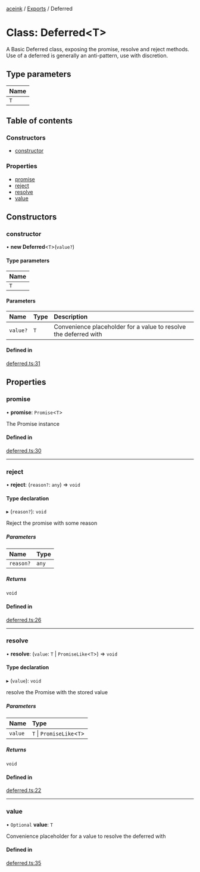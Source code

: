 [aceink](../README.md) / [Exports](../modules.md) / Deferred

# Class: Deferred<T\>

A Basic Deferred class, exposing the promise, resolve and reject methods.
Use of a deferred is generally an anti-pattern, use with discretion.

## Type parameters

| Name |
| :------ |
| `T` |

## Table of contents

### Constructors

- [constructor](Deferred.md#constructor)

### Properties

- [promise](Deferred.md#promise)
- [reject](Deferred.md#reject)
- [resolve](Deferred.md#resolve)
- [value](Deferred.md#value)

## Constructors

### constructor

• **new Deferred**<`T`\>(`value?`)

#### Type parameters

| Name |
| :------ |
| `T` |

#### Parameters

| Name | Type | Description |
| :------ | :------ | :------ |
| `value?` | `T` | Convenience placeholder for a value to resolve the deferred with |

#### Defined in

[deferred.ts:31](https://github.com/calebboyd/aceink/blob/77a10f9/src/deferred.ts#L31)

## Properties

### promise

• **promise**: `Promise`<`T`\>

The Promise instance

#### Defined in

[deferred.ts:30](https://github.com/calebboyd/aceink/blob/77a10f9/src/deferred.ts#L30)

___

### reject

• **reject**: (`reason?`: `any`) => `void`

#### Type declaration

▸ (`reason?`): `void`

Reject the promise with some reason

##### Parameters

| Name | Type |
| :------ | :------ |
| `reason?` | `any` |

##### Returns

`void`

#### Defined in

[deferred.ts:26](https://github.com/calebboyd/aceink/blob/77a10f9/src/deferred.ts#L26)

___

### resolve

• **resolve**: (`value`: `T` \| `PromiseLike`<`T`\>) => `void`

#### Type declaration

▸ (`value`): `void`

resolve the Promise with the stored value

##### Parameters

| Name | Type |
| :------ | :------ |
| `value` | `T` \| `PromiseLike`<`T`\> |

##### Returns

`void`

#### Defined in

[deferred.ts:22](https://github.com/calebboyd/aceink/blob/77a10f9/src/deferred.ts#L22)

___

### value

• `Optional` **value**: `T`

Convenience placeholder for a value to resolve the deferred with

#### Defined in

[deferred.ts:35](https://github.com/calebboyd/aceink/blob/77a10f9/src/deferred.ts#L35)

